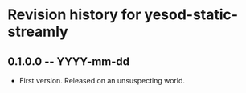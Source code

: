 # Revision history for yesod-static-streamly

## 0.1.0.0 -- YYYY-mm-dd

* First version. Released on an unsuspecting world.
